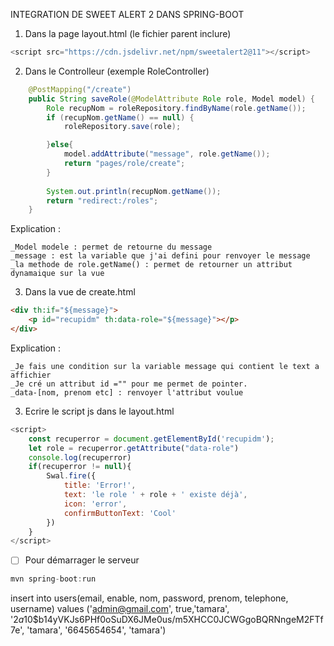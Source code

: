 INTEGRATION DE SWEET ALERT 2 DANS SPRING-BOOT

1. Dans la page layout.html (le fichier parent inclure)

```javascript
<script src="https://cdn.jsdelivr.net/npm/sweetalert2@11"></script>
```

2. Dans le Controlleur (exemple RoleController)

```java
    @PostMapping("/create")
    public String saveRole(@ModelAttribute Role role, Model model) {
        Role recupNom = roleRepository.findByName(role.getName());
        if (recupNom.getName() == null) {
            roleRepository.save(role);

        }else{
            model.addAttribute("message", role.getName());
            return "pages/role/create";
        }
    
        System.out.println(recupNom.getName());
        return "redirect:/roles";
    }
```

Explication :

```
_Model modele : permet de retourne du message
_message : est la variable que j'ai defini pour renvoyer le message
_la methode de role.getName() : permet de retourner un attribut dynamaique sur la vue
```

3. Dans la vue de create.html

```html
<div th:if="${message}">
    <p id="recupidm" th:data-role="${message}"></p>
</div>
```

Explication :

```
_Je fais une condition sur la variable message qui contient le text a affichier
_Je cré un attribut id ="" pour me permet de pointer.
_data-[nom, prenom etc] : renvoyer l'attribut voulue
```

3. Ecrire le script js dans le layout.html

```js
<script>
    const recuperror = document.getElementById('recupidm');
    let role = recuperror.getAttribute("data-role")
    console.log(recuperror)
    if(recuperror != null){
        Swal.fire({
            title: 'Error!',
            text: 'le role ' + role + ' existe déjà',
            icon: 'error',
            confirmButtonText: 'Cool'
        })
    }
</script>
```

* [ ]  Pour démarrager le serveur

```java
mvn spring-boot:run
```

insert into users(email, enable, nom, password, prenom, telephone, username) values ('admin@gmail.com', true,'tamara', '$2a$10$b14yVKJs6PHf0oSuDX6JMe0us/m5XHCC0JCWGgoBQRNngeM2FTf7e', 'tamara', '6645654654', 'tamara')

